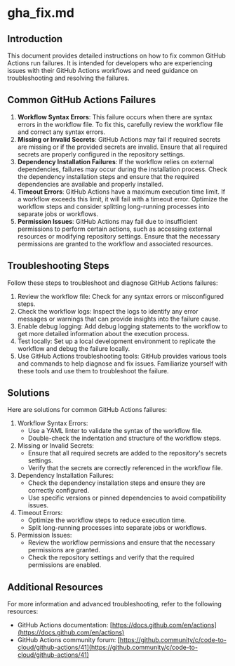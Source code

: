 # gha_fix.md

## Introduction
This document provides detailed instructions on how to fix common GitHub Actions run failures. It is intended for developers who are experiencing issues with their GitHub Actions workflows and need guidance on troubleshooting and resolving the failures.

## Common GitHub Actions Failures
1. **Workflow Syntax Errors**: This failure occurs when there are syntax errors in the workflow file. To fix this, carefully review the workflow file and correct any syntax errors.
2. **Missing or Invalid Secrets**: GitHub Actions may fail if required secrets are missing or if the provided secrets are invalid. Ensure that all required secrets are properly configured in the repository settings.
3. **Dependency Installation Failures**: If the workflow relies on external dependencies, failures may occur during the installation process. Check the dependency installation steps and ensure that the required dependencies are available and properly installed.
4. **Timeout Errors**: GitHub Actions have a maximum execution time limit. If a workflow exceeds this limit, it will fail with a timeout error. Optimize the workflow steps and consider splitting long-running processes into separate jobs or workflows.
5. **Permission Issues**: GitHub Actions may fail due to insufficient permissions to perform certain actions, such as accessing external resources or modifying repository settings. Ensure that the necessary permissions are granted to the workflow and associated resources.

## Troubleshooting Steps
Follow these steps to troubleshoot and diagnose GitHub Actions failures:
1. Review the workflow file: Check for any syntax errors or misconfigured steps.
2. Check the workflow logs: Inspect the logs to identify any error messages or warnings that can provide insights into the failure cause.
3. Enable debug logging: Add debug logging statements to the workflow to get more detailed information about the execution process.
4. Test locally: Set up a local development environment to replicate the workflow and debug the failure locally.
5. Use GitHub Actions troubleshooting tools: GitHub provides various tools and commands to help diagnose and fix issues. Familiarize yourself with these tools and use them to troubleshoot the failure.

## Solutions
Here are solutions for common GitHub Actions failures:
1. Workflow Syntax Errors:
   - Use a YAML linter to validate the syntax of the workflow file.
   - Double-check the indentation and structure of the workflow steps.
2. Missing or Invalid Secrets:
   - Ensure that all required secrets are added to the repository's secrets settings.
   - Verify that the secrets are correctly referenced in the workflow file.
3. Dependency Installation Failures:
   - Check the dependency installation steps and ensure they are correctly configured.
   - Use specific versions or pinned dependencies to avoid compatibility issues.
4. Timeout Errors:
   - Optimize the workflow steps to reduce execution time.
   - Split long-running processes into separate jobs or workflows.
5. Permission Issues:
   - Review the workflow permissions and ensure that the necessary permissions are granted.
   - Check the repository settings and verify that the required permissions are enabled.

## Additional Resources
For more information and advanced troubleshooting, refer to the following resources:
- GitHub Actions documentation: [https://docs.github.com/en/actions](https://docs.github.com/en/actions)
- GitHub Actions community forum: [https://github.community/c/code-to-cloud/github-actions/41](https://github.community/c/code-to-cloud/github-actions/41)
